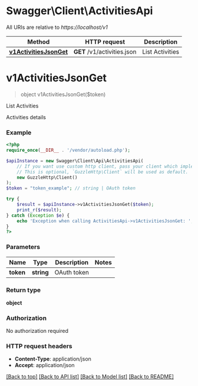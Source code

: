 # Swagger\Client\ActivitiesApi

All URIs are relative to *https://localhost/v1*

Method | HTTP request | Description
------------- | ------------- | -------------
[**v1ActivitiesJsonGet**](ActivitiesApi.md#v1ActivitiesJsonGet) | **GET** /v1/activities.json | List Activities


# **v1ActivitiesJsonGet**
> object v1ActivitiesJsonGet($token)

List Activities

Activities details

### Example
```php
<?php
require_once(__DIR__ . '/vendor/autoload.php');

$apiInstance = new Swagger\Client\Api\ActivitiesApi(
    // If you want use custom http client, pass your client which implements `GuzzleHttp\ClientInterface`.
    // This is optional, `GuzzleHttp\Client` will be used as default.
    new GuzzleHttp\Client()
);
$token = "token_example"; // string | OAuth token

try {
    $result = $apiInstance->v1ActivitiesJsonGet($token);
    print_r($result);
} catch (Exception $e) {
    echo 'Exception when calling ActivitiesApi->v1ActivitiesJsonGet: ', $e->getMessage(), PHP_EOL;
}
?>
```

### Parameters

Name | Type | Description  | Notes
------------- | ------------- | ------------- | -------------
 **token** | **string**| OAuth token |

### Return type

**object**

### Authorization

No authorization required

### HTTP request headers

 - **Content-Type**: application/json
 - **Accept**: application/json

[[Back to top]](#) [[Back to API list]](../../README.md#documentation-for-api-endpoints) [[Back to Model list]](../../README.md#documentation-for-models) [[Back to README]](../../README.md)


